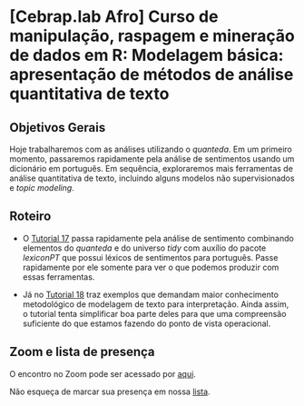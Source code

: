 # [Cebrap.lab Afro] Curso de manipulação, raspagem e mineração de dados em R: Modelagem básica: apresentação de métodos de análise quantitativa de texto

## Objetivos Gerais

Hoje trabalharemos com as análises utilizando o *quanteda*. Em um primeiro momento, passaremos rapidamente pela análise de sentimentos usando um dicionário em português. Em sequência, exploraremos mais ferramentas de análise quantitativa de texto, incluindo alguns modelos não supervisionados e *topic modeling*.

## Roteiro

- O [Tutorial 17](https://github.com/thiagomeireles/cebrap_afro_2021/blob/main/tutoriais/Tutorial_17.md) passa rapidamente pela análise de sentimento combinando elementos do *quanteda* e do universo *tidy* com auxílio do pacote *lexiconPT* que possui léxicos de sentimentos para português. Passe rapidamente por ele somente para ver o que podemos produzir com essas ferramentas.

- Já no [Tutorial 18](https://github.com/thiagomeireles/cebrap_afro_2021/blob/main/tutoriais/Tutorial_18.md) traz exemplos que demandam maior conhecimento metodológico de modelagem de texto para interpretação. Ainda assim, o tutorial tenta simplificar boa parte deles para que uma compreensão suficiente do que estamos fazendo do ponto de vista operacional. 

## Zoom e lista de presença

O encontro no Zoom pode ser acessado por [aqui](https://zoom.us/j/98073207863?pwd=VnNYNkptSnpSUVlrSElDN3RuUWxTZz09).

Não esqueça de marcar sua presença em nossa [lista](https://docs.google.com/spreadsheets/d/1OOF-Jj2FfHHw-q3nYk-7sY9OBt9PvvNO92NSvUDVarM/edit#gid=0).
